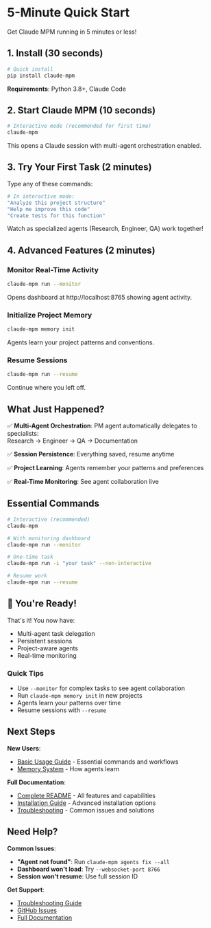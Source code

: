 # 5-Minute Quick Start

Get Claude MPM running in 5 minutes or less!

## 1. Install (30 seconds)

```bash
# Quick install
pip install claude-mpm
```

**Requirements**: Python 3.8+, Claude Code

## 2. Start Claude MPM (10 seconds)

```bash
# Interactive mode (recommended for first time)
claude-mpm
```

This opens a Claude session with multi-agent orchestration enabled.

## 3. Try Your First Task (2 minutes)

Type any of these commands:

```bash
# In interactive mode:
"Analyze this project structure"
"Help me improve this code"
"Create tests for this function"
```

Watch as specialized agents (Research, Engineer, QA) work together!

## 4. Advanced Features (2 minutes)

### Monitor Real-Time Activity
```bash
claude-mpm run --monitor
```
Opens dashboard at http://localhost:8765 showing agent activity.

### Initialize Project Memory
```bash
claude-mpm memory init
```
Agents learn your project patterns and conventions.

### Resume Sessions
```bash
claude-mpm run --resume
```
Continue where you left off.

## What Just Happened?

✅ **Multi-Agent Orchestration**: PM agent automatically delegates to specialists:  
   Research → Engineer → QA → Documentation

✅ **Session Persistence**: Everything saved, resume anytime

✅ **Project Learning**: Agents remember your patterns and preferences

✅ **Real-Time Monitoring**: See agent collaboration live

## Essential Commands

```bash
# Interactive (recommended)
claude-mpm

# With monitoring dashboard
claude-mpm run --monitor

# One-time task
claude-mpm run -i "your task" --non-interactive

# Resume work
claude-mpm run --resume
```

## 🎯 You're Ready!

That's it! You now have:
- Multi-agent task delegation
- Persistent sessions
- Project-aware agents
- Real-time monitoring

### Quick Tips
- Use `--monitor` for complex tasks to see agent collaboration
- Run `claude-mpm memory init` in new projects
- Agents learn your patterns over time
- Resume sessions with `--resume`

## Next Steps

**New Users**:
- [Basic Usage Guide](docs/user/basic-usage.md) - Essential commands and workflows
- [Memory System](docs/user/memory-system.md) - How agents learn

**Full Documentation**:
- [Complete README](README.md) - All features and capabilities  
- [Installation Guide](docs/user/installation.md) - Advanced installation options
- [Troubleshooting](docs/user/troubleshooting.md) - Common issues and solutions

## Need Help?

**Common Issues**:
- **"Agent not found"**: Run `claude-mpm agents fix --all`
- **Dashboard won't load**: Try `--websocket-port 8766`
- **Session won't resume**: Use full session ID

**Get Support**:
- [Troubleshooting Guide](docs/user/troubleshooting.md)
- [GitHub Issues](https://github.com/bobmatnyc/claude-mpm/issues)
- [Full Documentation](docs/)